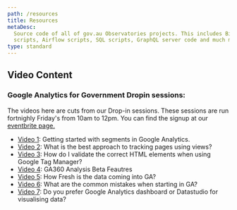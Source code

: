 ```yaml
---
path: /resources
title: Resources
metaDesc:
  Source code of all of gov.au Observatories projects. This includes BigQuery
  scripts, Airflow scripts, SQL scripts, GraphQL server code and much more.
type: standard
---
```


## Video Content

### Google Analytics for Government Dropin sessions:
The videos here are cuts from our Drop-in sessions. These sessions are run fortnighly Friday's from 10am to 12pm. You can find the signup at our [eventbrite page.](https://www.eventbrite.com.au/o/digital-transformation-agency-8025584572)
- [Video 1](https://youtube.com/): Getting started with segments in Google Analytics.
- [Video 2](https://youtube.com/): What is the best approach to tracking pages using views?
- [Video 3](https://youtube.com/): How do I validate the correct HTML elements when using Google Tag Manager?
- [Video 4](https://youtube.com/): GA360 Analysis Beta Feautres
- [Video 5](https://youtube.com/): How Fresh is the data coming into GA?
- [Video 6](https://youtube.com/): What are the common mistakes when starting in GA?
- [Video 7](https://youtube.com/): Do you prefer Google Analytics dashboard or Datastudio for visualising data?

